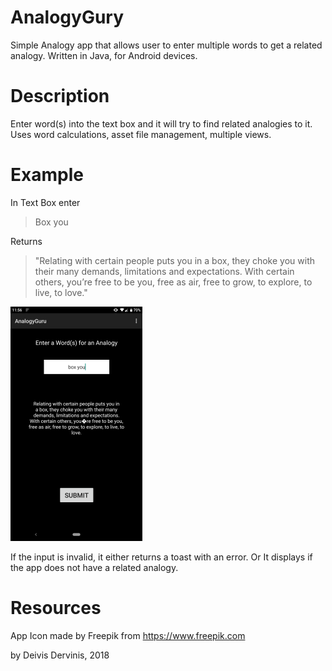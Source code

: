 # AnalogyGury
Simple Analogy app that allows user to enter multiple words to get a related analogy.
Written in Java, for Android devices.

# Description
Enter word(s) into the text box and it will try to find related analogies to it.
Uses word calculations, asset file management, multiple views. 

# Example
In Text Box enter
> Box you

Returns
> "Relating with certain people puts you in a box, they choke you with their many demands, limitations and expectations.
> With certain others, you’re free to be you, free as air, free to grow, to explore, to live, to love."

![Analogy_Guru](/example.png)

If the input is invalid, it either returns a toast with an error.
Or
It displays if the app does not have a related analogy.

# Resources
App
Icon made by Freepik from https://www.freepik.com

by Deivis Dervinis, 2018
